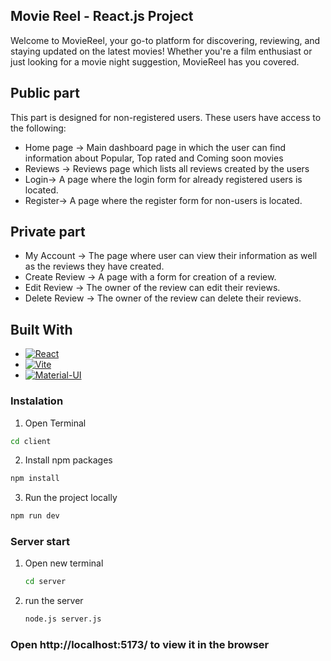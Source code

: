 


<!-- ABOUT THE PROJECT -->
## Movie Reel - React.js Project

Welcome to MovieReel, your go-to platform for discovering, reviewing, and staying updated on the latest movies! Whether you're a film enthusiast or just looking for a movie night suggestion, MovieReel has you covered.

## Public part

This part is designed for non-registered users. These users have access to the following:

* Home page -> 
Main dashboard page in which the user can find information about Popular, Top rated and Coming soon movies
* Reviews -> 
Reviews page which lists all reviews created by the users
* Login-> 
A page where the login form for already registered users is located.
* Register-> 
A page where the register form for non-users is located.

## Private part

* My Account -> 
The page where user can view their information as well as the reviews they have created.
* Create Review ->
A page with a form for creation of a review.
* Edit Review -> 
The owner of the review can edit their reviews.
* Delete Review -> 
The owner of the review can delete their reviews.

## Built With


* [![React][React.js]][React-url]
* [![Vite](https://img.shields.io/badge/Vite-005571?logo=vite&logoColor=white)](https://vitejs.dev/)
* [![Material-UI](https://img.shields.io/badge/MaterialUI-0081CB?logo=material-ui&logoColor=white)](https://mui.com/)



### Instalation

 1. Open Terminal
  ```sh
  cd client
  ```
 2. Install npm packages
  ```sh
  npm install
  ```
 3. Run the project locally
  ```sh
  npm run dev
  ```

### Server start

1. Open new terminal
   ```sh
   cd server
   ```
2. run the server
   ```sh
   node.js server.js
   ```

### Open http://localhost:5173/ to view it in the browser


[React.js]: https://img.shields.io/badge/React-20232A?style=for-the-badge&logo=react&logoColor=61DAFB
[React-url]: https://reactjs.org/
[Material-UI]: https://img.shields.io/badge/Material--UI-0081CB?logo=material-ui&logoColor=white
[Material-UI]: https://mui.com/
